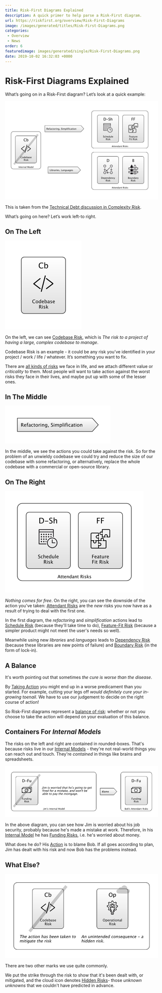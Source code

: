 ```yaml
---
title: Risk-First Diagrams Explained
description: A quick primer to help parse a Risk-First diagram. 
url: https://riskfirst.org/overview/Risk-First-Diagrams
image: /images/generated/titles/Risk-First-Diagrams.png
categories: 
 - Overview
 - News
order: 6
featuredimage: images/generated/single/Risk-First-Diagrams.png
date: 2019-10-02 16:32:03 +0000
---
```



# Risk-First Diagrams Explained

What’s going on in a Risk-First diagram?    Let’s look at a quick example:

![Complexity Risk and some mitigations](/images/generated/risks/complexity/complexity-risk2.png)

This is taken from the [Technical Debt discussion in Complexity Risk](../risks/Complexity-Risk.md#technical-debt).

What’s going on here?  Let’s work left-to right.

## On The Left

![Codebase Risk](/images/generated/summary/risk.png)

On the left, we can see [Codebase Risk](../risks/Complexity-Risk.md#codebase-risk), which is _The risk to a project of having a large, complex codebase to manage_.

Codebase Risk is an example - it could be any risk you’ve identified in your project / work / life / whatever.  It’s something you want to fix.

There are [all kinds of risks](../risks/Risk-Landscape.md) we face in life, and we attach different value or _criticality_ to them.  Most people will want to take action against the worst risks they face in their lives, and maybe put up with some of the lesser ones.

## In The Middle

![Refactoring](/images/generated/summary/action.png)

In the middle, we see the actions you could take against the risk.  So for the problem of an unwieldy codebase we could try and reduce the size of our codebase with some refactoring, or alternatively,  replace the whole codebase with a commercial or open-source library.  

## On The Right

![Refactoring](/images/generated/summary/attendant-risks.png)

_Nothing comes for free_.  On the right, you can see the downside of the action you've taken:  [Attendant Risks](../thinking/Glossary.md#attendant-risk) are the _new_ risks you now have as a result of trying to deal with the first one.

In the first diagram, the _refactoring_ and _simplification_ actions lead to [Schedule Risk](../risks/Scarcity-Risk.md#schedule-risk) (because they'll take time to do), [Feature-Fit Risk](../risks/Feature-Risk.md#feature-fit-risk) (because a simpler product might not meet the user's needs so well).

Meanwhile using new _libraries_ and _languages_ leads to [Dependency Risk](../risks/Dependency-Risk.md) (because these libraries are new points of failure) and [Boundary Risk](../risks/Boundary-Risk.md) (in the form of lock-in).

## A Balance

It's worth pointing out that sometimes _the cure is worse than the disease_.  

By [Taking Action](../thinking/Glossary.md#taking-action) you might end up in a worse predicament than you started.  For example, cutting your legs off _would definitely cure your in-growing toenail_.  We have to use our judgement to decide on the right course of action!

So Risk-First diagrams represent a [balance of risk](../thinking/Glossary.md#balance-of-risk): whether or not you choose to take the action will depend on your evaluation of this balance.

## Containers For _Internal Models_

The risks on the left and right are contained in rounded-boxes.  That's because risks live in our [Internal Models](../thinking/Glossary.md#internal-model) - they're not real-world things you can reach out and touch.  They're _contained_ in things like brains and spreadsheets.  

![Blame Game](/images/generated/summary/blame.png)

In the above diagram, you can see how Jim is worried about his job security, probably because he's made a mistake at work.  Therefore, in his [Internal Model](../thinking/Glossary.md#internal-model) he has [Funding Risks](../risks/Scarcity-Risk.md#funding-risk), i.e. he's worried about money.

What does he do?  His [Action](../thinking/Glossary.md#taking-action) is to blame Bob.  If all goes according to plan, Jim has dealt with his risk and now Bob has the problems instead.

## What Else?

![Mitigated and Hidden](/images/generated/summary/hidden-mitigated.png)

There are two other marks we use quite commonly.  

We put the strike through the risk to show that it's been dealt with, or mitigated, and the cloud icon denotes [Hidden Risks](../thinking/Glossary.md#hidden-risk)- those _unknown unknowns_ that we couldn't have predicted in advance.

